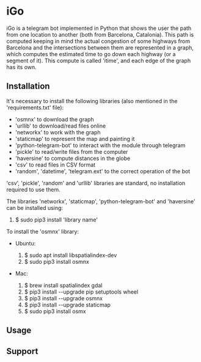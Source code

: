 # iGo
iGo is a telegram bot implemented in Python that shows the user the path from one location to another (both from Barcelona, Catalonia).
This path is computed keeping in mind the actual congestion of some highways from Barcelona and the intersections between them are represented in a graph, which computes the estimated time to go down each highway (or a segment of it). This compute is called 'itime', and each edge of the graph has its own.
## Installation
It's necessary to install the following libraries (also mentioned in the 'requirements.txt' file):
- 'osmnx' to download the graph
- 'urllib' to download/read files online
- 'networkx' to work with the graph
- 'staticmap' to represent the map and painting it
- 'python-telegram-bot' to interact with the module through telegram
- 'pickle' to read/write files from the computer
- 'haversine' to compute distances in the globe
- 'csv' to read files in CSV format
- 'random', 'datetime', 'telegram.ext' to the correct operation of the bot

'csv', 'pickle', 'random' and 'urllib' libraries are standard, no installation required to use them.

The libraries 'networkx', 'staticmap', 'python-telegram-bot' and 'haversine' can be installed using: 
1. $ sudo pip3 install 'library name'

To install the 'osmnx' library:
  - Ubuntu:
    1. $ sudo apt install libspatialindex-dev 
    2. $ sudo pip3 install osmnx 
   
  - Mac: 
    1. $ brew install spatialindex gdal 
    2. $ pip3 install --upgrade pip setuptools wheel  
    3. $ pip3 install --upgrade osmnx 
    4. $ pip3 install --upgrade staticmap 
    5. $ sudo pip3 install osmx
    
## Usage

## Support

